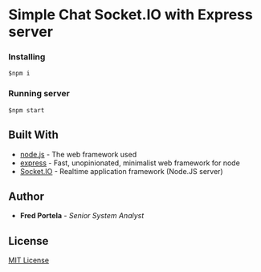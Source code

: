 # Simple Chat Socket.IO with Express server

### Installing

```
$npm i
```

### Running server

```
$npm start
```

## Built With

* [node.js](http://nodejs.org/) - The web framework used
* [express](https://expressjs.com) - Fast, unopinionated, minimalist web framework for node
* [Socket.IO](https://socket.io) - Realtime application framework (Node.JS server)

## Author

* **Fred Portela** - *Senior System Analyst*

## License

[MIT License](http://www.opensource.org/licenses/mit-license.php)

